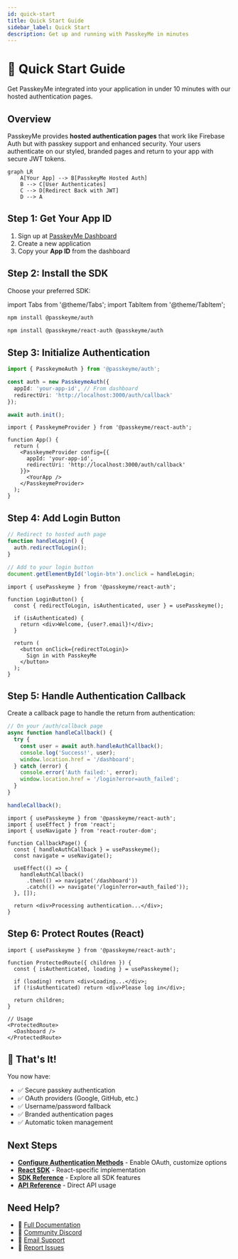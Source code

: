 ```yaml
---
id: quick-start
title: Quick Start Guide
sidebar_label: Quick Start
description: Get up and running with PasskeyMe in minutes
---
```


# 🚀 Quick Start Guide

Get PasskeyMe integrated into your application in under 10 minutes with our hosted authentication pages.

## Overview

PasskeyMe provides **hosted authentication pages** that work like Firebase Auth but with passkey support and enhanced security. Your users authenticate on our styled, branded pages and return to your app with secure JWT tokens.

```mermaid
graph LR
    A[Your App] --> B[PasskeyMe Hosted Auth]
    B --> C[User Authenticates]
    C --> D[Redirect Back with JWT]
    D --> A
```

## Step 1: Get Your App ID

1. Sign up at [PasskeyMe Dashboard](https://dashboard.passkeyme.com)
2. Create a new application
3. Copy your **App ID** from the dashboard

## Step 2: Install the SDK

Choose your preferred SDK:

import Tabs from '@theme/Tabs';
import TabItem from '@theme/TabItem';

<Tabs>
<TabItem value="javascript" label="JavaScript/TypeScript">

```bash
npm install @passkeyme/auth
```

</TabItem>
<TabItem value="react" label="React">

```bash
npm install @passkeyme/react-auth @passkeyme/auth
```

</TabItem>
</Tabs>

## Step 3: Initialize Authentication

<Tabs>
<TabItem value="javascript" label="JavaScript/TypeScript">

```typescript
import { PasskeymeAuth } from '@passkeyme/auth';

const auth = new PasskeymeAuth({
  appId: 'your-app-id', // From dashboard
  redirectUri: 'http://localhost:3000/auth/callback'
});

await auth.init();
```

</TabItem>
<TabItem value="react" label="React">

```tsx
import { PasskeymeProvider } from '@passkeyme/react-auth';

function App() {
  return (
    <PasskeymeProvider config={{
      appId: 'your-app-id',
      redirectUri: 'http://localhost:3000/auth/callback'
    }}>
      <YourApp />
    </PasskeymeProvider>
  );
}
```

</TabItem>
</Tabs>

## Step 4: Add Login Button

<Tabs>
<TabItem value="javascript" label="JavaScript/TypeScript">

```typescript
// Redirect to hosted auth page
function handleLogin() {
  auth.redirectToLogin();
}

// Add to your login button
document.getElementById('login-btn').onclick = handleLogin;
```

</TabItem>
<TabItem value="react" label="React">

```tsx
import { usePasskeyme } from '@passkeyme/react-auth';

function LoginButton() {
  const { redirectToLogin, isAuthenticated, user } = usePasskeyme();

  if (isAuthenticated) {
    return <div>Welcome, {user?.email}!</div>;
  }

  return (
    <button onClick={redirectToLogin}>
      Sign in with PasskeyMe
    </button>
  );
}
```

</TabItem>
</Tabs>

## Step 5: Handle Authentication Callback

Create a callback page to handle the return from authentication:

<Tabs>
<TabItem value="javascript" label="JavaScript/TypeScript">

```typescript
// On your /auth/callback page
async function handleCallback() {
  try {
    const user = await auth.handleAuthCallback();
    console.log('Success!', user);
    window.location.href = '/dashboard';
  } catch (error) {
    console.error('Auth failed:', error);
    window.location.href = '/login?error=auth_failed';
  }
}

handleCallback();
```

</TabItem>
<TabItem value="react" label="React">

```tsx
import { usePasskeyme } from '@passkeyme/react-auth';
import { useEffect } from 'react';
import { useNavigate } from 'react-router-dom';

function CallbackPage() {
  const { handleAuthCallback } = usePasskeyme();
  const navigate = useNavigate();

  useEffect(() => {
    handleAuthCallback()
      .then(() => navigate('/dashboard'))
      .catch(() => navigate('/login?error=auth_failed'));
  }, []);

  return <div>Processing authentication...</div>;
}
```

</TabItem>
</Tabs>

## Step 6: Protect Routes (React)

```tsx
import { usePasskeyme } from '@passkeyme/react-auth';

function ProtectedRoute({ children }) {
  const { isAuthenticated, loading } = usePasskeyme();

  if (loading) return <div>Loading...</div>;
  if (!isAuthenticated) return <div>Please log in</div>;
  
  return children;
}

// Usage
<ProtectedRoute>
  <Dashboard />
</ProtectedRoute>
```

## 🎉 That's It!

You now have:
- ✅ Secure passkey authentication
- ✅ OAuth providers (Google, GitHub, etc.)
- ✅ Username/password fallback
- ✅ Branded authentication pages
- ✅ Automatic token management

## Next Steps

- **[Configure Authentication Methods](/docs/configuration/authentication-methods)** - Enable OAuth, customize options
- **[React SDK](/docs/sdks/react)** - React-specific implementation
- **[SDK Reference](/docs/sdks/javascript)** - Explore all SDK features
- **[API Reference](/docs/api/authentication)** - Direct API usage

## Need Help?

- 📖 [Full Documentation](/docs/)
- 💬 [Community Discord](https://discord.gg/passkeyme)
- 📧 [Email Support](mailto:support@passkeyme.com)
- 🐛 [Report Issues](https://github.com/passkeyme/issues)
